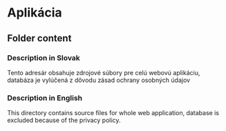 # Aplikácia

## Folder content

### Description in Slovak

Tento adresár obsahuje zdrojové súbory pre celú webovú aplikáciu, databáza je vylúčená z dôvodu zásad ochrany osobných údajov

### Description in English

This directory contains source files for whole web application, database is excluded because of the privacy policy.